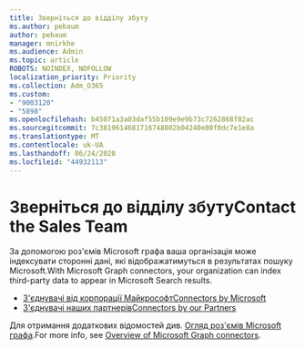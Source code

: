 ```yaml
---
title: Зверніться до відділу збуту
ms.author: pebaum
author: pebaum
manager: mnirkhe
ms.audience: Admin
ms.topic: article
ROBOTS: NOINDEX, NOFOLLOW
localization_priority: Priority
ms.collection: Adm_O365
ms.custom:
- "9003120"
- "5898"
ms.openlocfilehash: b45071a3a03daf55b109e9e9b73c7262868f82ac
ms.sourcegitcommit: 7c3819614681716748802b04240e80f0dc7e1e8a
ms.translationtype: MT
ms.contentlocale: uk-UA
ms.lasthandoff: 06/24/2020
ms.locfileid: "44932113"
---
```

# <a name="contact-the-sales-team"></a><span data-ttu-id="438e5-102">Зверніться до відділу збуту</span><span class="sxs-lookup"><span data-stu-id="438e5-102">Contact the Sales Team</span></span>

<span data-ttu-id="438e5-103">За допомогою роз'ємів Microsoft графа ваша організація може індексувати сторонні дані, які відображатимуться в результатах пошуку Microsoft.</span><span class="sxs-lookup"><span data-stu-id="438e5-103">With Microsoft Graph connectors, your organization can index third-party data to appear in Microsoft Search results.</span></span>

- [<span data-ttu-id="438e5-104">З'єднувачі від корпорації Майкрософт</span><span class="sxs-lookup"><span data-stu-id="438e5-104">Connectors by Microsoft</span></span>](https://docs.microsoft.com/microsoftsearch/connectors-gallery#Microsoft)
- [<span data-ttu-id="438e5-105">З'єднувачі наших партнерів</span><span class="sxs-lookup"><span data-stu-id="438e5-105">Connectors by our Partners</span></span>](https://docs.microsoft.com/microsoftsearch/connectors-gallery#Partners)

<span data-ttu-id="438e5-106">Для отримання додаткових відомостей див. [Огляд роз'ємів Microsoft графа](https://docs.microsoft.com/microsoftsearch/connectors-overview).</span><span class="sxs-lookup"><span data-stu-id="438e5-106">For more info, see [Overview of Microsoft Graph connectors](https://docs.microsoft.com/microsoftsearch/connectors-overview).</span></span>
